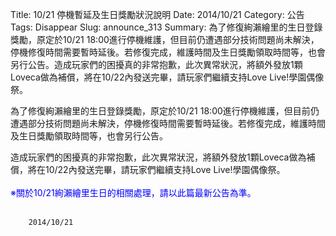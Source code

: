 Title: 10/21 停機暫延及生日獎勵狀況說明
Date: 2014/10/21 
Category: 公告
Tags: Disappear
Slug: announce_313
Summary: 為了修復絢瀨繪里的生日登錄獎勵，原定於10/21 18:00進行停機維護，但目前仍遭遇部分技術問題尚未解決，停機修復時間需要暫時延後。若修復完成，維護時間及生日獎勵領取時間等，也會另行公告。造成玩家們的困擾真的非常抱歉，此次異常狀況，將額外發放1顆Loveca做為補償，將在10/22內發送完畢，請玩家們繼續支持Love Live!學園偶像祭。

<div class="content_news">
<div class="note">
<p> 為了修復絢瀨繪里的生日登錄獎勵，原定於10/21 18:00進行停機維護，但目前仍遭遇部分技術問題尚未解決，停機修復時間需要暫時延後。若修復完成，維護時間及生日獎勵領取時間等，也會另行公告。<br />

造成玩家們的困擾真的非常抱歉，此次異常狀況，將額外發放1顆Loveca做為補償，將在10/22內發送完畢，請玩家們繼續支持Love Live!學園偶像祭。<br /><br />
<span style="color:blue;">※關於10/21絢瀨繪里生日的相關處理，請以此篇最新公告為準。</span><br />
<br />

		2014/10/21
		         
</p></div>
</div>
